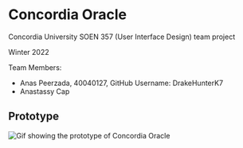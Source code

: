 # Concordia Oracle

Concordia University SOEN 357 (User Interface Design) team project

Winter 2022

Team Members:
- Anas Peerzada, 40040127, GitHub Username: DrakeHunterK7
- Anastassy Cap

## Prototype

![Gif showing the prototype of Concordia Oracle](https://github.com/AC159/ConcordiaOracle/blob/master/github_images/prototype.gif)
